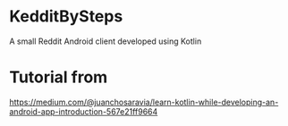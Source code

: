 # KedditBySteps
A small Reddit Android client developed using Kotlin

# Tutorial from
https://medium.com/@juanchosaravia/learn-kotlin-while-developing-an-android-app-introduction-567e21ff9664
